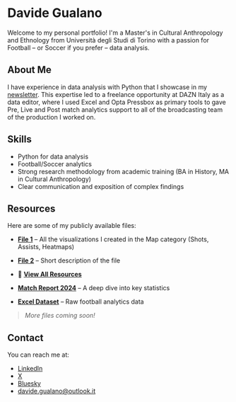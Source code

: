 # Davide Gualano
Welcome to my personal portfolio! I'm a Master's in Cultural Anthropology and Ethnology from Università degli Studi di Torino with a passion for Football – or Soccer if you prefer – data analysis.

## About Me
I have experience in data analysis with Python that I showcase in my [newsletter](https://the-cutback.beehiiv.com/). This expertise led to a freelance opportunity at DAZN Italy as a data editor, where I used Excel and Opta Pressbox as primary tools to gave Pre, Live and Post match analytics support to all of the broadcasting team of the production I worked on.

## Skills
- Python for data analysis
- Football/Soccer analytics
- Strong research methodology from academic training (BA in History, MA in Cultural Anthropology)
- Clear communication and exposition of complex findings

## Resources
Here are some of my publicly available files:

- [**File 1**](your-folder/your-file-1.pdf) – All the visualizations I created in the Map category (Shots, Assists, Heatmaps)
- [**File 2**](your-folder/your-file-2.xlsx) – Short description of the file

- 📂 [**View All Resources**](https://github.com/gibranium/gibranium.github.io/tree/main/resources)

- [**Match Report 2024**](https://github.com/gibranium/gibranium.github.io/blob/main/resources/match_report_2024.pdf) – A deep dive into key statistics  
- [**Excel Dataset**](https://github.com/gibranium/gibranium.github.io/blob/main/resources/dataset.xlsx) – Raw football analytics data  

> *More files coming soon!*

## Contact
You can reach me at:
- [LinkedIn](https://www.linkedin.com/in/davide-gualano-a2454b187)
- [X](https://x.com/gualanodavide)
- [Bluesky](https://bsky.app/profile/gualanodavide.bsky.social)
- davide.gualano@outlook.it
